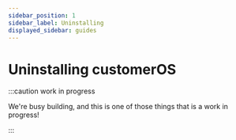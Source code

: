 ```yaml
---
sidebar_position: 1
sidebar_label: Uninstalling
displayed_sidebar: guides
---
```


# Uninstalling customerOS

:::caution work in progress

We're busy building, and this is one of those things that is a work in progress!

:::
